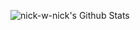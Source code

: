 ![nick-w-nick's Github Stats](https://github-readme-stats.vercel.app/api?username=nick-w-nick&theme=algolia&show_icons=true)